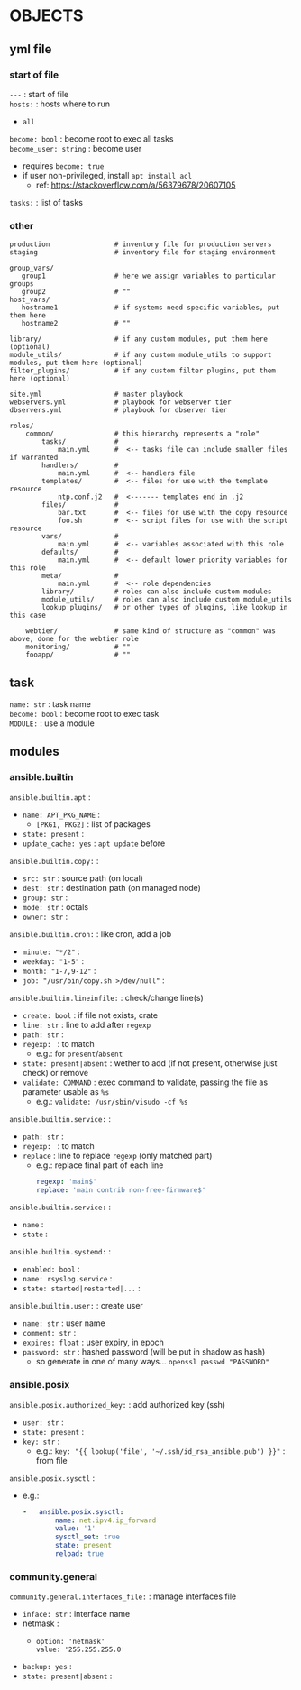 # OBJECTS

## yml file

### start of file

`---` : start of file  
`hosts:` : hosts where to run  
*	`all`

`become: bool` : become root to exec all tasks  
`become_user: string` : become user  
*	requires `become: true`
*	if user non-privileged, install `apt install acl`
	*	ref: https://stackoverflow.com/a/56379678/20607105

`tasks:` : list of tasks  

### other

```ansible
production                # inventory file for production servers
staging                   # inventory file for staging environment

group_vars/
   group1                 # here we assign variables to particular groups
   group2                 # ""
host_vars/
   hostname1              # if systems need specific variables, put them here
   hostname2              # ""

library/                  # if any custom modules, put them here (optional)
module_utils/             # if any custom module_utils to support modules, put them here (optional)
filter_plugins/           # if any custom filter plugins, put them here (optional)

site.yml                  # master playbook
webservers.yml            # playbook for webserver tier
dbservers.yml             # playbook for dbserver tier

roles/
    common/               # this hierarchy represents a "role"
        tasks/            #
            main.yml      #  <-- tasks file can include smaller files if warranted
        handlers/         #
            main.yml      #  <-- handlers file
        templates/        #  <-- files for use with the template resource
            ntp.conf.j2   #  <------- templates end in .j2
        files/            #
            bar.txt       #  <-- files for use with the copy resource
            foo.sh        #  <-- script files for use with the script resource
        vars/             #
            main.yml      #  <-- variables associated with this role
        defaults/         #
            main.yml      #  <-- default lower priority variables for this role
        meta/             #
            main.yml      #  <-- role dependencies
        library/          # roles can also include custom modules
        module_utils/     # roles can also include custom module_utils
        lookup_plugins/   # or other types of plugins, like lookup in this case

    webtier/              # same kind of structure as "common" was above, done for the webtier role
    monitoring/           # ""
    fooapp/               # ""
```

## task

`name: str` : task name  
`become: bool` : become root to exec task  
`MODULE:` : use a module  

## modules

### ansible.builtin

`ansible.builtin.apt` :
*	`name: APT_PKG_NAME` : 
	*	`[PKG1, PKG2]` : list of packages
*	`state: present` : 
*	`update_cache: yes` : `apt update` before 

`ansible.builtin.copy:` : 
*	`src: str` : source path (on local)
*	`dest: str` : destination path (on managed node)
*	`group: str` : 
*	`mode: str` : octals
*	`owner: str` : 

`ansible.builtin.cron:` : like cron, add a job
*	`minute: "*/2"` :  
*	`weekday: "1-5"` :  
*	`month: "1-7,9-12"` :  
*	`job: "/usr/bin/copy.sh >/dev/null"` :  

`ansible.builtin.lineinfile:` : check/change line(s)
*	`create: bool` : if file not exists, crate
*	`line: str` : line to add after `regexp`
*	`path: str` : 
*	`regexp: ` : to match
	*	e.g.: for `present`/`absent`
*	`state: present|absent` : wether to add (if not present, otherwise just check) or remove
*	`validate: COMMAND` : exec command to validate, passing the file as parameter usable as `%s`
	*	e.g.: `validate: /usr/sbin/visudo -cf %s`

`ansible.builtin.service:` : 
*	`path: str` : 
*	`regexp: ` : to match
*	`replace` : line to replace `regexp` (only matched part)
	*	e.g.: replace final part of each line
		```yaml
		regexp: 'main$'
		replace: 'main contrib non-free-firmware$'
		```

`ansible.builtin.service:` : 
*   `name` : 
*   `state` : 

`ansible.builtin.systemd:` :  
*	`enabled: bool` : 
*	`name: rsyslog.service` :
*	`state: started|restarted|...` :  

`ansible.builtin.user:` : create user
*	`name: str` : user name 
*	`comment: str` :  
*	`expires: float` : user expiry, in epoch
*	`password: str` : hashed password (will be put in shadow as hash)
	*	so generate in one of many ways... `openssl passwd "PASSWORD"`

### ansible.posix

`ansible.posix.authorized_key:` : add authorized key (ssh)
*	`user: str` : 
*	`state: present` : 
*	`key: str` : 
	*	e.g.: `key: "{{ lookup('file', '~/.ssh/id_rsa_ansible.pub') }}"` : from file

`ansible.posix.sysctl` :
*	e.g.:
	```yml
	-	ansible.posix.sysctl:
			name: net.ipv4.ip_forward
			value: '1'
			sysctl_set: true
			state: present
			reload: true
	```

### community.general

`community.general.interfaces_file:` : manage interfaces file
*   `inface: str` : interface name
*   netmask :
    *   ```
        option: 'netmask'
        value: '255.255.255.0'
        ```
*   `backup: yes` : 
*   `state: present|absent` :
